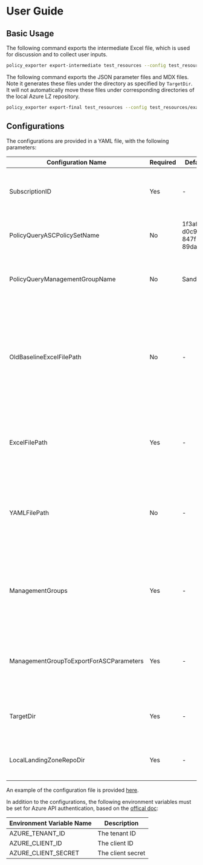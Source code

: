 # User Guide

## Basic Usage
The following command exports the intermediate Excel file, which is used for discussion and
to collect user inputs.
```Bash
policy_exporter export-intermediate test_resources --config test_resources/example_config.yaml
```

The following command exports the JSON parameter files and MDX files.
Note it generates these files under the directory as specified by `TargetDir`. It will
not automatically move these files under corresponding directories of the local Azure LZ
repository.
```Bash
policy_exporter export-final test_resources --config test_resources/example_config.yaml
```
## Configurations
The configurations are provided in a YAML file, with the following parameters:

Configuration Name | Required | Default Value | Description 
--- | --- | --- | ---
SubscriptionID | Yes | - | The ID of the subscription under which Azure policies are fetched |
PolicyQueryASCPolicySetName | No | 1f3afdf9-d0c9-4c3d-847f-89da613e70a8 | The ID of the initiative to fetch ASC policy parameters
PolicyQueryManagementGroupName | No | Sandbox | The management group used to fetch builtin policies
OldBaselineExcelFilePath | No | - | The path to the old baseline Excel file. Currently it is needed to reuse justification values. Once a new baseline file is ready this could be replaced.
ExcelFilePath | Yes | - | This is required when exporting the JSON parameter files and MDX files.
YAMLFilePath | No | - | Previously it was in the design to provide similar inputs as currently provided through the Excel file.
ManagementGroups | Yes | - | The name of the management groups. It is allowed to provide parameter values per management group.
ManagementGroupToExportForASCParameters | Yes | - | Currently only exports ASC policy parameters values of a single management group.
TargetDir | Yes | - | The directory under which the exported files are placed.
LocalLandingZoneRepoDir | Yes | - | The path to local directory of the Azure LZ repository.

An example of the configuration file is provided [here](test_resources/example_config.yaml).

In addition to the configurations, the following environment variables must be set for Azure API
authentication, based on the [offical doc](https://docs.microsoft.com/en-us/azure/developer/go/azure-sdk-authorization#use-environment-based-authentication):

Environment Variable Name | Description
--- | ---
AZURE_TENANT_ID | The tenant ID
AZURE_CLIENT_ID | The client ID 
AZURE_CLIENT_SECRET | The client secret